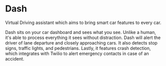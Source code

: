 # Dash

Virtual Driving assistant which aims to bring smart car features to every car.

Dash sits on your car dashboard and sees what you see. Unlike a human, it's able to process everything it sees without distraction. Dash will alert the driver of lane departure and closely approaching cars. It also detects stop signs, traffic lights, and pedestrians. Lastly, it features crash detection, which integrates with Twilio to alert emergency contacts in case of an accident.
